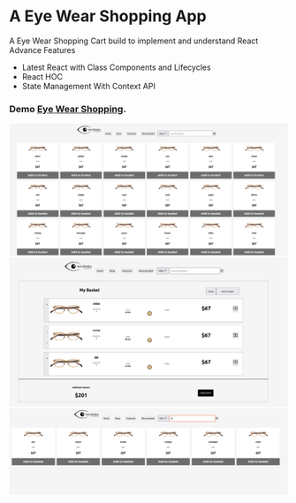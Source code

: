 # A Eye Wear Shopping App

A Eye Wear Shopping Cart build to implement and understand React Advance Features

<ul>
  <li>Latest React with Class Components and Lifecycles</li>
  <li>React HOC</li>
  <li>State Management With Context API</li>
</ul>

### Demo [Eye Wear Shopping](https://goofy-mirzakhani-b693d5.netlify.app).

<p align="center">
  <img src="./public/homePage.png">
  <br />
  <img src="./public/cart-page.png">
  <br />
   <img src="./public/filter.png">
  <br />
</p>
